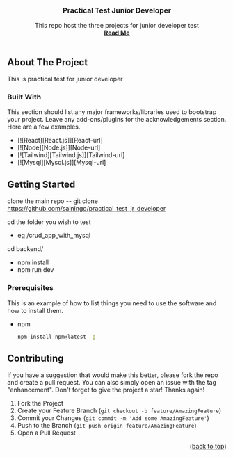 

  <h3 align="center">Practical Test Junior Developer</h3>
  <p align="center">
    This repo host the three projects for junior developer test
    <br />
    <a href="https://github.com/sainingo/practical_test_jr_developer/README.md"><strong>Read Me</strong></a>
    <br />
    <br />
  </p>
</div>





<!-- ABOUT THE PROJECT -->
## About The Project

This is practical test for junior developer

### Built With

This section should list any major frameworks/libraries used to bootstrap your project. Leave any add-ons/plugins for the acknowledgements section. Here are a few examples.

* [![React][React.js]][React-url]
* [![Node][Node.js]][Node-url]
* [![Tailwind][Tailwind.js]][Tailwind-url]
* [![Mysql][Mysql.js]][Mysql-url]

<!-- GETTING STARTED -->
## Getting Started

clone the main repo
-- git clone https://github.com/sainingo/practical_test_jr_developer

cd the folder you wish to test
- eg /crud_app_with_mysql

 cd backend/

 * npm install 
 * npm run dev 

### Prerequisites

This is an example of how to list things you need to use the software and how to install them.
* npm
  ```sh
  npm install npm@latest -g
  ```


<!-- CONTRIBUTING -->
## Contributing

If you have a suggestion that would make this better, please fork the repo and create a pull request. You can also simply open an issue with the tag "enhancement".
Don't forget to give the project a star! Thanks again!

1. Fork the Project
2. Create your Feature Branch (`git checkout -b feature/AmazingFeature`)
3. Commit your Changes (`git commit -m 'Add some AmazingFeature'`)
4. Push to the Branch (`git push origin feature/AmazingFeature`)
5. Open a Pull Request

<p align="right">(<a href="#readme-top">back to top</a>)</p>










